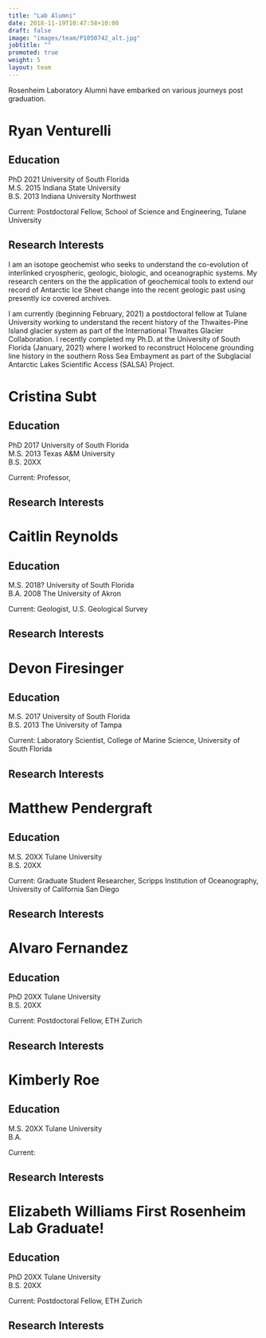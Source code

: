 ```yaml
---
title: "Lab Alumni"
date: 2018-11-19T10:47:58+10:00
draft: false
image: "images/team/P1050742_alt.jpg"
jobtitle: ""
promoted: true
weight: 5
layout: team
---
```


Rosenheim Laboratory Alumni have embarked on various journeys post graduation.


# Ryan Venturelli

## Education

PhD  2021 University of South Florida\
M.S. 2015 Indiana State University\
B.S. 2013 Indiana University Northwest

Current: Postdoctoral Fellow, School of Science and Engineering, Tulane University 

## Research Interests
I am an isotope geochemist who seeks to understand the co-evolution of interlinked cryospheric, geologic, biologic, and oceanographic systems. My research centers on the the application of geochemical tools to extend our record of Antarctic Ice Sheet change into the recent geologic past using presently ice covered archives.

I am currently (beginning February, 2021) a postdoctoral fellow at Tulane University working to understand the recent history of the Thwaites-Pine Island glacier system as part of the International Thwaites Glacier Collaboration. I recently completed my Ph.D. at the University of South Florida (January, 2021) where I worked to reconstruct Holocene grounding line history in the southern Ross Sea Embayment as part of the Subglacial Antarctic Lakes Scientific Access (SALSA) Project.

# Cristina Subt

## Education

PhD  2017 University of South Florida\
M.S. 2013 Texas A&M University\
B.S. 20XX

Current: Professor, 

## Research Interests


# Caitlin Reynolds

## Education

M.S. 2018? University of South Florida\
B.A. 2008 The University of Akron

Current: Geologist, U.S. Geological Survey

## Research Interests


# Devon Firesinger

## Education

M.S. 2017 University of South Florida\
B.S. 2013 The University of Tampa

Current: Laboratory Scientist, College of Marine Science, University of South Florida

## Research Interests


# Matthew Pendergraft

## Education

M.S. 20XX Tulane University\
B.S. 20XX 

Current: Graduate Student Researcher, Scripps Institution of Oceanography, University of California San Diego

## Research Interests


# Alvaro Fernandez

## Education

PhD  20XX Tulane University\
B.S. 20XX 

Current: Postdoctoral Fellow, ETH Zurich

## Research Interests


# Kimberly Roe

## Education

M.S. 20XX Tulane University\
B.A.

Current: 

## Research Interests


# Elizabeth Williams **First Rosenheim Lab Graduate!**

## Education

PhD  20XX Tulane University\
B.S. 20XX

Current: Postdoctoral Fellow, ETH Zurich

## Research Interests

